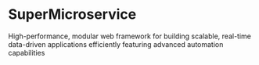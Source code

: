 # SuperMicroservice
High-performance, modular web framework for building scalable, real-time data-driven applications efficiently featuring advanced automation capabilities

